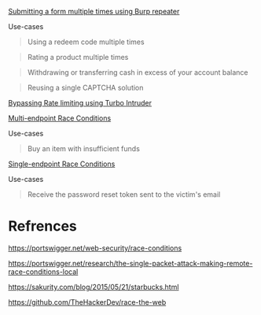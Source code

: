 [Submitting a form multiple times using Burp repeater](https://portswigger.net/web-security/race-conditions/lab-race-conditions-limit-overrun)

Use-cases
> Using a redeem code multiple times

> Rating a product multiple times

> Withdrawing or transferring cash in excess of your account balance

> Reusing a single CAPTCHA solution

[Bypassing Rate limiting using Turbo Intruder](https://portswigger.net/web-security/race-conditions/lab-race-conditions-bypassing-rate-limits)

 
[Multi-endpoint Race Conditions](https://www.youtube.com/watch?v=SvpxBM7s-G4)

Use-cases
> Buy an item with insufficient funds


[Single-endpoint Race Conditions](https://portswigger.net/web-security/race-conditions/lab-race-conditions-single-endpoint)

Use-cases
> Receive the password reset token sent to the victim's email

# Refrences
https://portswigger.net/web-security/race-conditions

https://portswigger.net/research/the-single-packet-attack-making-remote-race-conditions-local

https://sakurity.com/blog/2015/05/21/starbucks.html

https://github.com/TheHackerDev/race-the-web

